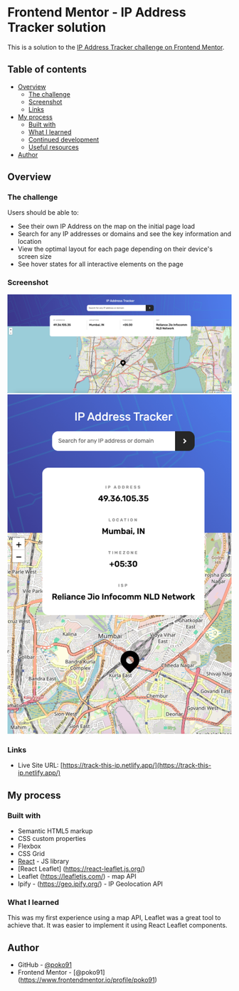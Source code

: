 # Frontend Mentor - IP Address Tracker solution

This is a solution to the [IP Address Tracker challenge on Frontend Mentor](https://www.frontendmentor.io/challenges/ip-address-tracker-I8-0yYAH0).

## Table of contents

- [Overview](#overview)
  - [The challenge](#the-challenge)
  - [Screenshot](#screenshot)
  - [Links](#links)
- [My process](#my-process)
  - [Built with](#built-with)
  - [What I learned](#what-i-learned)
  - [Continued development](#continued-development)
  - [Useful resources](#useful-resources)
- [Author](#author)

## Overview

### The challenge

Users should be able to:

- See their own IP Address on the map on the initial page load
- Search for any IP addresses or domains and see the key information and location
- View the optimal layout for each page depending on their device's screen size
- See hover states for all interactive elements on the page

### Screenshot

![Desktop](./images/desktop.png)
![Mobile](./images/mobile.png)

### Links

- Live Site URL: [https://track-this-ip.netlify.app/](https://track-this-ip.netlify.app/)

## My process

### Built with

- Semantic HTML5 markup
- CSS custom properties
- Flexbox
- CSS Grid
- [React](https://reactjs.org/) - JS library
- [React Leaflet] (https://react-leaflet.js.org/)
- Leaflet (https://leafletjs.com/) - map API
- Ipify - (https://geo.ipify.org/) - IP Geolocation API

### What I learned

This was my first experience using a map API, Leaflet was a great tool to achieve that. It was easier to implement it using React Leaflet components.

## Author

- GitHub - [@poko91](https://github.com/poko91)
- Frontend Mentor - [@poko91] (https://www.frontendmentor.io/profile/poko91)
